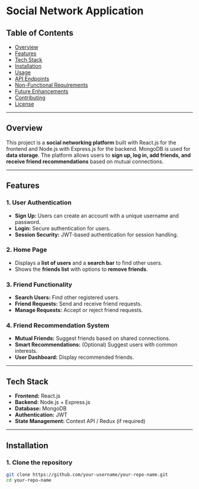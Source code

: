 # Social Network Application

## Table of Contents
- [Overview](#overview)
- [Features](#features)
- [Tech Stack](#tech-stack)
- [Installation](#installation)
- [Usage](#usage)
- [API Endpoints](#api-endpoints)
- [Non-Functional Requirements](#non-functional-requirements)
- [Future Enhancements](#future-enhancements)
- [Contributing](#contributing)
- [License](#license)

---

## Overview
This project is a **social networking platform** built with React.js for the frontend and Node.js with Express.js for the backend. MongoDB is used for **data storage**. The platform allows users to **sign up, log in, add friends, and receive friend recommendations** based on mutual connections.

---

## Features

### 1. User Authentication
- **Sign Up:** Users can create an account with a unique username and password.
- **Login:** Secure authentication for users.
- **Session Security:** JWT-based authentication for session handling.

### 2. Home Page
- Displays a **list of users** and a **search bar** to find other users.
- Shows the **friends list** with options to **remove friends**.

### 3. Friend Functionality
- **Search Users:** Find other registered users.
- **Friend Requests:** Send and receive friend requests.
- **Manage Requests:** Accept or reject friend requests.

### 4. Friend Recommendation System
- **Mutual Friends:** Suggest friends based on shared connections.
- **Smart Recommendations:** (Optional) Suggest users with common interests.
- **User Dashboard:** Display recommended friends.

---

## Tech Stack
- **Frontend:** React.js
- **Backend:** Node.js + Express.js
- **Database:** MongoDB
- **Authentication:** JWT
- **State Management:** Context API / Redux (if required)

---

## Installation

### 1. Clone the repository
```sh
git clone https://github.com/your-username/your-repo-name.git
cd your-repo-name
